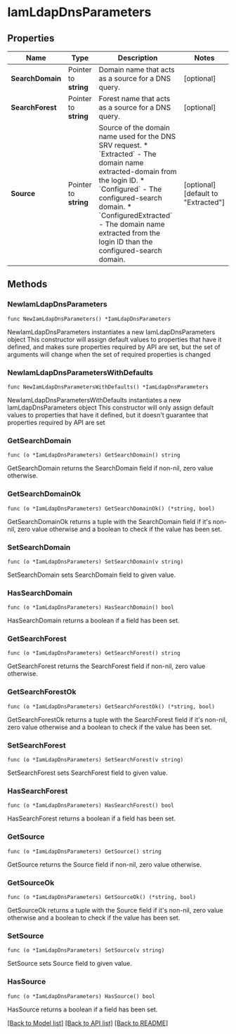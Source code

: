 # IamLdapDnsParameters

## Properties

Name | Type | Description | Notes
------------ | ------------- | ------------- | -------------
**SearchDomain** | Pointer to **string** | Domain name that acts as a source for a DNS query. | [optional] 
**SearchForest** | Pointer to **string** | Forest name that acts as a source for a DNS query. | [optional] 
**Source** | Pointer to **string** | Source of the domain name used for the DNS SRV request. * &#x60;Extracted&#x60; - The domain name extracted-domain from the login ID. * &#x60;Configured&#x60; - The configured-search domain. * &#x60;ConfiguredExtracted&#x60; - The domain name extracted from the login ID than the configured-search domain. | [optional] [default to "Extracted"]

## Methods

### NewIamLdapDnsParameters

`func NewIamLdapDnsParameters() *IamLdapDnsParameters`

NewIamLdapDnsParameters instantiates a new IamLdapDnsParameters object
This constructor will assign default values to properties that have it defined,
and makes sure properties required by API are set, but the set of arguments
will change when the set of required properties is changed

### NewIamLdapDnsParametersWithDefaults

`func NewIamLdapDnsParametersWithDefaults() *IamLdapDnsParameters`

NewIamLdapDnsParametersWithDefaults instantiates a new IamLdapDnsParameters object
This constructor will only assign default values to properties that have it defined,
but it doesn't guarantee that properties required by API are set

### GetSearchDomain

`func (o *IamLdapDnsParameters) GetSearchDomain() string`

GetSearchDomain returns the SearchDomain field if non-nil, zero value otherwise.

### GetSearchDomainOk

`func (o *IamLdapDnsParameters) GetSearchDomainOk() (*string, bool)`

GetSearchDomainOk returns a tuple with the SearchDomain field if it's non-nil, zero value otherwise
and a boolean to check if the value has been set.

### SetSearchDomain

`func (o *IamLdapDnsParameters) SetSearchDomain(v string)`

SetSearchDomain sets SearchDomain field to given value.

### HasSearchDomain

`func (o *IamLdapDnsParameters) HasSearchDomain() bool`

HasSearchDomain returns a boolean if a field has been set.

### GetSearchForest

`func (o *IamLdapDnsParameters) GetSearchForest() string`

GetSearchForest returns the SearchForest field if non-nil, zero value otherwise.

### GetSearchForestOk

`func (o *IamLdapDnsParameters) GetSearchForestOk() (*string, bool)`

GetSearchForestOk returns a tuple with the SearchForest field if it's non-nil, zero value otherwise
and a boolean to check if the value has been set.

### SetSearchForest

`func (o *IamLdapDnsParameters) SetSearchForest(v string)`

SetSearchForest sets SearchForest field to given value.

### HasSearchForest

`func (o *IamLdapDnsParameters) HasSearchForest() bool`

HasSearchForest returns a boolean if a field has been set.

### GetSource

`func (o *IamLdapDnsParameters) GetSource() string`

GetSource returns the Source field if non-nil, zero value otherwise.

### GetSourceOk

`func (o *IamLdapDnsParameters) GetSourceOk() (*string, bool)`

GetSourceOk returns a tuple with the Source field if it's non-nil, zero value otherwise
and a boolean to check if the value has been set.

### SetSource

`func (o *IamLdapDnsParameters) SetSource(v string)`

SetSource sets Source field to given value.

### HasSource

`func (o *IamLdapDnsParameters) HasSource() bool`

HasSource returns a boolean if a field has been set.


[[Back to Model list]](../README.md#documentation-for-models) [[Back to API list]](../README.md#documentation-for-api-endpoints) [[Back to README]](../README.md)


